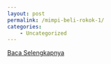 ```yaml
---
layout: post
permalink: /mimpi-beli-rokok-1/
categories:
    - Uncategorized
---
```


[Baca Selengkapnya](/04)